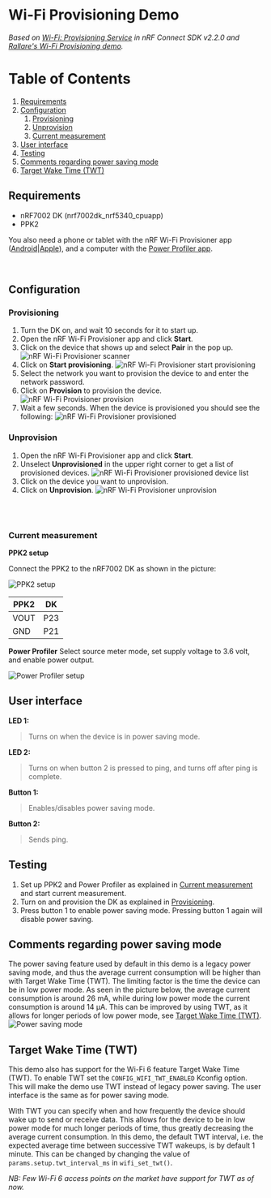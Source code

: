 # Wi-Fi Provisioning Demo

<i> Based on [Wi-Fi: Provisioning Service](https://github.com/nrfconnect/sdk-nrf/tree/v2.2.0/samples/wifi/provisioning) in nRF Connect SDK v2.2.0 and [Rallare's Wi-Fi Provisioning demo](https://github.com/Rallare/fw-nrfconnect-nrf/tree/provisioning_demo_app/samples/wifi/provisioning).</i>

# Table of Contents
1. [Requirements](#requirements)
2. [Configuration](#configuration)
    1. [Provisioning](#provisioning)
    2. [Unprovision](#unprovision)
    3. [Current measurement](#current-measurement)
3. [User interface](#user-interface)
4. [Testing](#testing)
5. [Comments regarding power saving mode](#comments-regarding-power-saving-mode)
6. [Target Wake Time (TWT)](#target-wake-time-twt)

## Requirements
- nRF7002 DK (nrf7002dk_nrf5340_cpuapp)
- PPK2

You also need a phone or tablet with the nRF Wi-Fi Provisioner app ([Android](https://play.google.com/store/apps/details?id=no.nordicsemi.android.wifi.provisioning)|[Apple](https://apps.apple.com/gb/app/nrf-wi-fi-provisioner/id1638948698)), and a computer with the [Power Profiler app](https://www.nordicsemi.com/Products/Development-tools/nRF-Connect-for-Desktop).

<br>

## Configuration

### Provisioning
1. Turn the DK on, and wait 10 seconds for it to start up.
2. Open the nRF Wi-Fi Provisioner app and click <b>Start</b>.
3. Click on the device that shows up and select <b>Pair</b> in the pop up.
![nRF Wi-Fi Provisioner scanner](pictures/wifi_app_scanner.jpg)
4. Click on <b>Start provisioning</b>.
![nRF Wi-Fi Provisioner start provisioning](pictures/wifi_app_start_provisioning.jpg)
5. Select the network you want to provision the device to and enter the network password.
6. Click on <b>Provision</b> to provision the device.
![nRF Wi-Fi Provisioner provision](pictures/wifi_app_provision.jpg)
7. Wait a few seconds. When the device is provisioned you should see the following:
![nRF Wi-Fi Provisioner provisioned](pictures/wifi_app_provisioned.jpg)

### Unprovision
1. Open the nRF Wi-Fi Provisioner app and click <b>Start</b>.
2. Unselect <b>Unprovisioned</b> in the upper right corner to get a list of provisioned devices. 
![nRF Wi-Fi Provisioner provisioned device list](pictures/wifi_app_provisioned_device_list.jpg)
3. Click on the device you want to unprovision.
4. Click on <b>Unprovision</b>.
![nRF Wi-Fi Provisioner unprovision](pictures/wifi_app_unprovision.jpg)
<br>
<br>

### Current measurement
<b>PPK2 setup</b>

Connect the PPK2 to the nRF7002 DK as shown in the picture:

![PPK2 setup](pictures/ppk2_setup.jpg)

| PPK2     | DK       |
| -------- | -------- |
| VOUT     | P23      |
| GND      | P21      |

<b>Power Profiler</b>
Select source meter mode, set supply voltage to 3.6 volt, and enable power output. 

![Power Profiler setup](pictures/power_profiler_setup.png)

## User interface 

<b>LED 1:</b> <br>
>Turns on when the device is in power saving mode.

<b>LED 2:</b>
>Turns on when button 2 is pressed to ping, and turns off after ping is complete.

<b>Button 1:</b>
>Enables/disables power saving mode.

<b>Button 2:</b>
>Sends ping.

## Testing

1. Set up PPK2 and Power Profiler as explained in [Current measurement](#current-measurement) and start current measurement.
2. Turn on and provision the DK as explained in [Provisioning](#provisioning).
3. Press button 1 to enable power saving mode. Pressing button 1 again will disable power saving.

## Comments regarding power saving mode
The power saving feature used by default in this demo is a legacy power saving mode, and thus the average current consumption will be higher than with Target Wake Time (TWT). The limiting factor is the time the device can be in low power mode. As seen in the picture below, the average current consumption is around 26 mA, while during low power mode the current consumption is around 14 µA. This can be improved by using TWT, as it allows for longer periods of low power mode, see [Target Wake Time (TWT)](#target-wake-time-twt).
![Power saving mode](pictures/ps_mode.png)



## Target Wake Time (TWT)

This demo also has support for the Wi-Fi 6 feature Target Wake Time (TWT). To enable TWT set the ```CONFIG_WIFI_TWT_ENABLED``` Kconfig option. This will make the demo use TWT instead of legacy power saving. The user interface is the same as for power saving mode.

With TWT you can specify when and how frequently the device should wake up to send or receive data. This allows for the device to be in low power mode for much longer periods of time, thus greatly decreasing the average current consumption. In this demo, the default TWT interval, i.e. the expected average time between successive TWT wakeups, is by default 1 minute. This can be changed by changing the value of ```params.setup.twt_interval_ms``` in ```wifi_set_twt()```.

<i>NB: Few Wi-Fi 6 access points on the market have support for TWT as of now.</i>